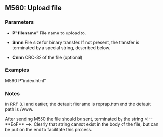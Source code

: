 ## M560: Upload file

### Parameters

- **P"filename"** File name to upload to.

- **Snnn** File size for binary transfer. If not present, the transfer is terminated by a special string, described below.

- **Cnnn** CRC-32 of the file (optional)

### Examples

M560 P"index.html"

### Notes

In RRF 3.1 and earlier, the default filename is reprap.htm and the default path is /www.

After sending M560 the file should be sent, terminated by the string \<!-- \*\*EoF\*\* --\>. Clearly that string cannot exist in the body of the file, but can be put on the end to facilitate this process.

